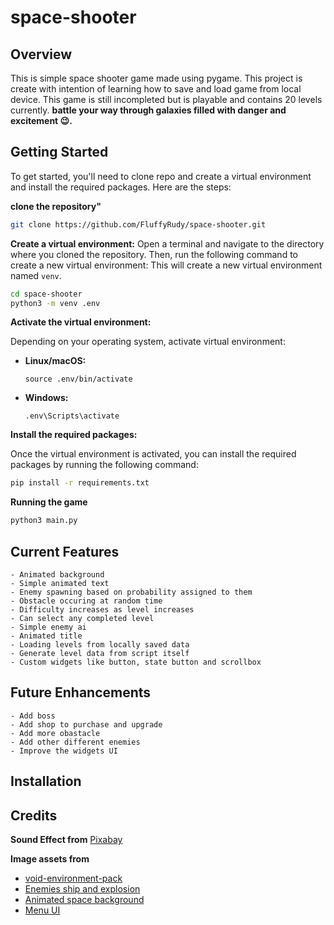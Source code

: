 # space-shooter

## Overview
This is simple space shooter game made using pygame. This project is create with intention of learning how to save and load game from local device. This game is still incompleted but is playable and contains 20 levels currently.
**battle your way through galaxies filled with danger and excitement 😉.**

## Getting Started

To get started, you'll need to clone repo and create a virtual environment and install the required packages. Here are the steps:

**clone the repository"**
```bash
git clone https://github.com/FluffyRudy/space-shooter.git
```

**Create a virtual environment:**
Open a terminal and navigate to the directory where you cloned the repository. Then, run the following command to create a new virtual environment:
This will create a new virtual environment named `venv`.
```bash
cd space-shooter
python3 -m venv .env
```

**Activate the virtual environment:**

Depending on your operating system, activate virtual environment:
- **Linux/macOS:**

  ```
  source .env/bin/activate
  ```

- **Windows:**

  ```
  .env\Scripts\activate
  ```

**Install the required packages:**

Once the virtual environment is activated, you can install the required packages by running the following command:
```bash
pip install -r requirements.txt
```

**Running the game**

```bash
python3 main.py
```

## Current Features
    - Animated background
    - Simple animated text
    - Enemy spawning based on probability assigned to them
    - Obstacle occuring at random time
    - Difficulty increases as level increases
    - Can select any completed level
    - Simple enemy ai
    - Animated title
    - Loading levels from locally saved data
    - Generate level data from script itself
    - Custom widgets like button, state button and scrollbox

## Future Enhancements
    - Add boss
    - Add shop to purchase and upgrade
    - Add more obastacle
    - Add other different enemies
    - Improve the widgets UI

## Installation

## Credits
**Sound Effect from** <a href="https://pixabay.com/?utm_source=link-attribution&utm_medium=referral&utm_campaign=music&utm_content=72679">Pixabay</a>

**Image assets from**
<ul>
    <li>
        <a href="https://foozlecc.itch.io/void-environment-pack">void-environment-pack</a>
    </li>
    <li>
        <a href="https://pixel-carvel.itch.io/shoot-em-up-enemies-ships-t1">Enemies ship and explosion</a>
    </li>
    <li>
        <a href="https://piiixl.itch.io/space/">Animated space background</a>
    </li>
    <li>
        <a href="https://free-game-assets.itch.io/free-space-shooter-game-user-interface">Menu UI</a>
    </li>
    
</ul>